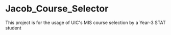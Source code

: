 # Jacob_Course_Selector
This project is for the usage of UIC's MIS course selection by a Year-3 STAT student
